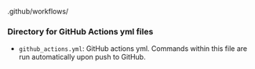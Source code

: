 .github/workflows/

### Directory for GitHub Actions yml files

- `github_actions.yml`: GitHub actions yml. Commands within this file are run automatically upon push to GitHub.
